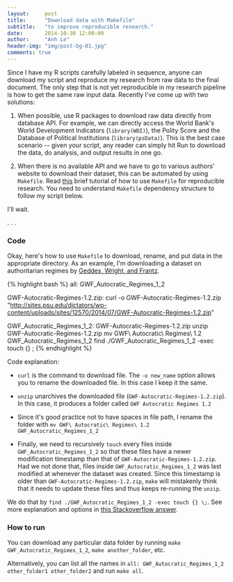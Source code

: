 ```yaml
---
layout:     post
title:      "Download data with Makefile"
subtitle:   "to improve reproducible research."
date:       2014-10-30 12:00:00
author:     "Anh Le"
header-img: "img/post-bg-01.jpg"
comments: true
---
```


Since I have my R scripts carefully labeled in sequence, anyone can download my script and reproduce my research from raw data to the final document. The only step that is not yet reproducible in my research pipeline is how to get the same raw input data. Recently I've come up with two solutions:

1. When possible, use R packages to download raw data directly from database API. For example, we can directly access the World Bank's World Development Indicators (`library(WDI)`), the Polity Score and the Database of Political Institutions (`library(psData)`). This is the best case scenario -- given your script, any reader can simply hit Run to download the data, do analysis, and output results in one go.

2. When there is no available API and we have to go to various authors' website to download their dataset, this can be automated by using `Makefile`. Read [this](http://kbroman.org/minimal_make/) brief tutorial of how to use `Makefile` for reproducible research. You need to understand `Makefile` dependency structure to follow my script below.

I'll wait.

.
.
.

### Code

Okay, here's how to use `Makefile` to download, rename, and put data in the appropriate directory. As an example, I'm downloading a dataset on authoritarian regimes by [Geddes, Wright, and Frantz](http://sites.psu.edu/dictators/).

{% highlight bash %}
all: GWF_Autocratic_Regimes_1_2

GWF-Autocratic-Regimes-1.2.zip:
	curl -o GWF-Autocratic-Regimes-1.2.zip "http://sites.psu.edu/dictators/wp-content/uploads/sites/12570/2014/07/GWF-Autocratic-Regimes-1.2.zip"

GWF_Autocratic_Regimes_1_2: GWF-Autocratic-Regimes-1.2.zip
	unzip GWF-Autocratic-Regimes-1.2.zip
	mv GWF\ Autocratic\ Regimes\ 1.2 GWF_Autocratic_Regimes_1_2
	find ./GWF_Autocratic_Regimes_1_2 -exec touch {} \;
{% endhighlight %}

Code explanation:

* `curl` is the command to download file. The `-o new_name` option allows you to rename the downloaded file. In this case I keep it the same.

* `unzip` unarchives the downloaded file (`GWF-Autocratic-Regimes-1.2.zip`). In this case, it produces a folder called `GWF Autocratic Regimes 1.2`

* Since it's good practice not to have spaces in file path, I rename the folder with `mv GWF\ Autocratic\ Regimes\ 1.2 GWF_Autocratic_Regimes_1_2`

* Finally, we need to recursively `touch` every files inside `GWF_Autocratic_Regimes_1_2` so that these files have a newer modification timestamp than that of `GWF-Autocratic-Regimes-1.2.zip`. Had we not done that, files inside `GWF_Autocratic_Regimes_1_2` was last modified at whenever the dataset was created. Since this timestamp is older than `GWF-Autocratic-Regimes-1.2.zip`, `make` will mistakenly think that it needs to update these files and thus keeps re-running the `unzip`.

We do that by `find ./GWF_Autocratic_Regimes_1_2 -exec touch {} \;`. See more explanation and options in [this Stackoverflow answer](http://superuser.com/questions/432382/how-do-i-recursively-touch-files-matching-a-pattern).

### How to run

You can download any particular data folder by running `make GWF_Autocratic_Regimes_1_2`, `make another_folder`, etc. 

Alternatively, you can list all the names in `all: GWF_Autocratic_Regimes_1_2 other_folder1 other_folder2` and run `make all`.